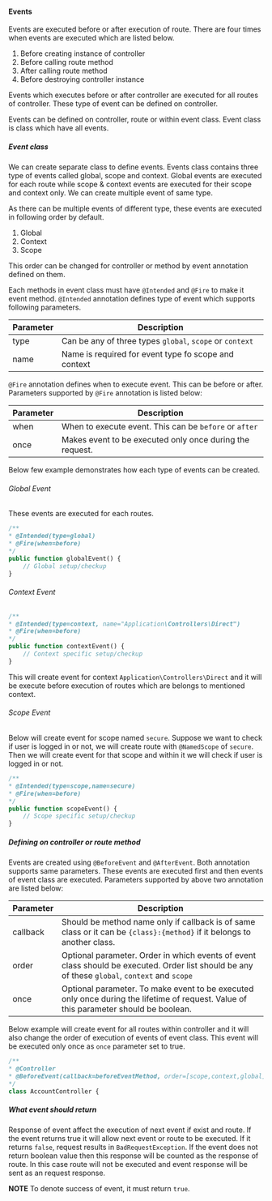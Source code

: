 #### Events

Events are executed before or after execution of route. There are four times when events are executed which are listed below.

1.  Before creating instance of controller
2.  Before calling route method
3.  After calling route method
4.  Before destroying controller instance

Events which executes before or after controller are executed for all routes of controller. These type of event can be defined on controller.

Events can be defined on controller, route or within event class. Event class is class which have all events.

##### Event class

We can create separate class to define events. Events class contains three type of events called global, scope and context. Global events are executed for each route while scope & context events are executed for their scope and context only. We can create multiple event of same type.

As there can be multiple events of different type, these events are executed in following order by default.

1.  Global
2.  Context
3.  Scope

This order can be changed for controller or method by event annotation defined on them.

Each methods in event class must have `@Intended` and `@Fire` to make it event method. `@Intended` annotation defines type of event which supports following parameters.

| Parameter | Description |
| --- | --- |
| type | Can be any of three types `global`, `scope` or `context` |
| name | Name is required for event type fo scope and context |

`@Fire` annotation defines when to execute event. This can be before or after. Parameters supported by `@Fire` annotation is listed below:

| Parameter | Description |
| --- | --- |
| when | When to execute event. This can be `before` or `after` |
| once | Makes event to be executed only once during the request. |

Below few example demonstrates how each type of events can be created.

###### Global Event

These events are executed for each routes.
```php
/**
* @Intended(type=global)
* @Fire(when=before)
*/
public function globalEvent() {
    // Global setup/checkup
}
```
###### Context Event

```php
/**
* @Intended(type=context, name="Application\Controllers\Direct")
* @Fire(when=before)
*/
public function contextEvent() {
    // Context specific setup/checkup
}
```

This will create event for context `Application\Controllers\Direct` and it will be execute before execution of routes which are belongs to mentioned context.

###### Scope Event

Below will create event for scope named `secure`. Suppose we want to check if user is logged in or not, we will create route with `@NamedScope` of `secure`. Then we will create event for that scope and within it we will check if user is logged in or not.
```php
/**
* @Intended(type=scope,name=secure)
* @Fire(when=before)
*/
public function scopeEvent() {
    // Scope specific setup/checkup
}
```
##### Defining on controller or route method

Events are created using `@BeforeEvent` and `@AfterEvent`. Both annotation supports same parameters. These events are executed first and then events of event class are executed. Parameters supported by above two annotation are listed below:

| Parameter | Description |
| --- | --- |
| callback | Should be method name only if callback is of same class or it can be `{class}:{method}` if it belongs to another class. |
| order | Optional parameter. Order in which events of event class should be executed. Order list should be any of these `global`, `context` and `scope` |
| once | Optional parameter. To make event to be executed only once during the lifetime of request. Value of this parameter should be boolean. |

Below example will create event for all routes within controller and it will also change the order of execution of events of event class. This event will be executed only once as `once` parameter set to true.
```php
/**
* @Controller
* @BeforeEvent(callback=beforeEventMethod, order=[scope,context,global], once=true)
*/
class AccountController { 
```
##### What event should return

Response of event affect the execution of next event if exist and route. If the event returns true it will allow next event or route to be executed. If it returns `false`, request results in `BadRequestException`. If the event does not return boolean value then this response will be counted as the response of route. In this case route will not be executed and event response will be sent as an request response.

**NOTE** To denote success of event, it must return `true`.